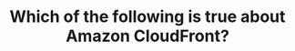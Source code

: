 ---
layout: all-exams
title: "Which of the following is true about Amazon CloudFront?"
blurb: "As per the docs, Amazon CloudFront can increase the data transfer rate by sending all requests through the AWS backbone. This is much faster than using"
quid: 108
---